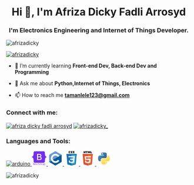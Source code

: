 
<h1 align="center">Hi 👋, I'm Afriza Dicky Fadli Arrosyd</h1>
<h3 align="center">I'm Electronics Engineering and Internet of Things Developer.</h3>

<p align="left"> <img src="https://komarev.com/ghpvc/?username=afrizadicky&label=Profile%20views&color=0e75b6&style=flat" alt="afrizadicky" /> </p>

<p align="left"> <a href="https://github.com/ryo-ma/github-profile-trophy"><img src="https://github-profile-trophy.vercel.app/?username=afrizadicky" alt="afrizadicky" /></a> </p>

- 🌱 I’m currently learning **Front-end Dev, Back-end Dev and Programming**

- 💬 Ask me about **Python,Internet of Things, Electronics**

- 📫 How to reach me **tamanlele123@gmail.com**

<h3 align="left">Connect with me:</h3>
<p align="left">
<a href="https://linkedin.com/in/afriza dicky fadli arrosyd" target="blank"><img align="center" src="https://raw.githubusercontent.com/rahuldkjain/github-profile-readme-generator/master/src/images/icons/Social/linked-in-alt.svg" alt="afriza dicky fadli arrosyd" height="30" width="40" /></a>
<a href="https://instagram.com/afrizadicky_" target="blank"><img align="center" src="https://raw.githubusercontent.com/rahuldkjain/github-profile-readme-generator/master/src/images/icons/Social/instagram.svg" alt="afrizadicky_" height="30" width="40" /></a>
</p>

<h3 align="left">Languages and Tools:</h3>
<p align="left"> <a href="https://www.arduino.cc/" target="_blank" rel="noreferrer"> <img src="https://cdn.worldvectorlogo.com/logos/arduino-1.svg" alt="arduino" width="40" height="40"/> </a> <a href="https://getbootstrap.com" target="_blank" rel="noreferrer"> <img src="https://raw.githubusercontent.com/devicons/devicon/master/icons/bootstrap/bootstrap-plain-wordmark.svg" alt="bootstrap" width="40" height="40"/> </a> <a href="https://www.cprogramming.com/" target="_blank" rel="noreferrer"> <img src="https://raw.githubusercontent.com/devicons/devicon/master/icons/c/c-original.svg" alt="c" width="40" height="40"/> </a> <a href="https://www.w3schools.com/css/" target="_blank" rel="noreferrer"> <img src="https://raw.githubusercontent.com/devicons/devicon/master/icons/css3/css3-original-wordmark.svg" alt="css3" width="40" height="40"/> </a> <a href="https://www.w3.org/html/" target="_blank" rel="noreferrer"> <img src="https://raw.githubusercontent.com/devicons/devicon/master/icons/html5/html5-original-wordmark.svg" alt="html5" width="40" height="40"/> </a> <a href="https://www.python.org" target="_blank" rel="noreferrer"> <img src="https://raw.githubusercontent.com/devicons/devicon/master/icons/python/python-original.svg" alt="python" width="40" height="40"/> </a> </p>

<p><img align="center" src="https://github-readme-stats.vercel.app/api/top-langs?username=afrizadicky&show_icons=true&locale=en&layout=compact" alt="afrizadicky" /></p>
